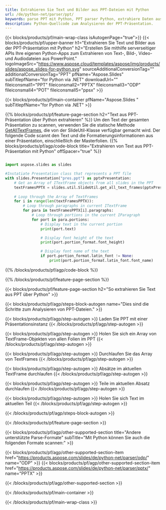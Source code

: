 ```yaml
---
title: Extrahieren Sie Text und Bilder aus PPT-Dateien mit Python
url: /de/python-net/parser/ppt/
keywords: parse PPT mit Python, PPT parser Python, extrahiere Daten aus PPT in Python, extrahiere Text aus PPT mit Python, extrahiere Bilder aus PPT mit Python
description: Python-Quellcode zum Analysieren der PPT-Präsentation.
---
```


{{< blocks/products/pf/main-wrap-class isAutogenPage="true">}}
{{< blocks/products/pf/upper-banner h1="Extrahieren Sie Text und Bilder aus der PPT-Präsentation mit Python" h2="Erstellen Sie mithilfe serverseitiger APIs Ihre eigenen Python-Apps zum Extrahieren von Text-, Bild-, Video- und Audiodateien aus PowerPoint." logoImageSrc="https://www.aspose.cloud/templates/aspose/img/products/slides/aspose_slides-for-python.svg" sourceAdditionalConversionTag="" additionalConversionTag="PPT" pfName="Aspose.Slides" subTitlepfName="for Python via .NET" downloadUrl="" fileiconsmall1="PPT" fileiconsmall2="PPTX" fileiconsmall3="ODP" fileiconsmall4="POT" fileiconsmall5="ppsx" >}}

{{< blocks/products/pf/main-container pfName="Aspose.Slides " subTitlepfName="for Python via .NET" >}}

{{% blocks/products/pf/feature-page-section  h2="Text aus PPT-Präsentation über Python extrahieren" %}}
Um den Text der gesamten Präsentation zu scannen, verwenden Sie die statische Methode [GetAllTextFrames](https://reference.aspose.com/slides/python-net/aspose.slides.util/slideutil/), die von der SlideUtil-Klasse verfügbar gemacht wird. Der folgende Code scannt den Text und die Formatierungsinformationen aus einer Präsentation, einschließlich der Masterfolien.
{{% blocks/products/pf/agp/code-block title="Extrahieren von Text aus PPT-Präsentation mit Python" offSpacer="true" %}}

```py

import aspose.slides as slides

#Instatiate Presentation class that represents a PPT file
with slides.Presentation("pres.ppt") as pptxPresentation:
    # Get an Array of ITextFrame objects from all slides in the PPT
    textFramesPPTX = slides.util.SlideUtil.get_all_text_frames(pptxPresentation, True)
    
    # Loop through the Array of TextFrames
    for i in range(len(textFramesPPTX)):
	    # Loop through paragraphs in current ITextFrame
        for para in textFramesPPTX[i].paragraphs:
            # Loop through portions in the current IParagraph
            for port in para.portions:
			    # Display text in the current portion
                print(port.text)

    			# Display font height of the text
                print(port.portion_format.font_height)

			    # Display font name of the text
                if port.portion_format.latin_font != None:
                    print(port.portion_format.latin_font.font_name)
```

{{% /blocks/products/pf/agp/code-block %}}

{{% /blocks/products/pf/feature-page-section %}}

{{< blocks/products/pf/feature-page-section  h2="So extrahieren Sie Text aus PPT über Python" >}}

{{< blocks/products/pf/agp/steps-block-autogen name="Dies sind die Schritte zum Analysieren von PPT-Dateien." >}}

{{< blocks/products/pf/agp/step-autogen >}}
Laden Sie PPT mit einer Präsentationsinstanz
{{< /blocks/products/pf/agp/step-autogen >}}

{{< blocks/products/pf/agp/step-autogen >}}
Holen Sie sich ein Array von TextFrame-Objekten von allen Folien im PPT
{{< /blocks/products/pf/agp/step-autogen >}}

{{< blocks/products/pf/agp/step-autogen >}}
Durchlaufen Sie das Array von TextFrames
{{< /blocks/products/pf/agp/step-autogen >}}

{{< blocks/products/pf/agp/step-autogen >}}
Absätze im aktuellen TextFrame durchlaufen
{{< /blocks/products/pf/agp/step-autogen >}}

{{< blocks/products/pf/agp/step-autogen >}}
Teile im aktuellen Absatz durchlaufen
{{< /blocks/products/pf/agp/step-autogen >}}

{{< blocks/products/pf/agp/step-autogen >}}
Holen Sie sich Text im aktuellen Teil
{{< /blocks/products/pf/agp/step-autogen >}}

{{< /blocks/products/pf/agp/steps-block-autogen >}}

{{< /blocks/products/pf/feature-page-section >}}

{{< blocks/products/pf/agp/other-supported-section title="Andere unterstützte Parse-Formate" subTitle="Mit Python können Sie auch die folgenden Formate scannen:" >}}

{{< blocks/products/pf/agp/other-supported-section-item href="https://products.aspose.com/slides/de/python-net/parser/odp/" name="ODP" >}}
{{< blocks/products/pf/agp/other-supported-section-item href="https://products.aspose.com/slides/de/python-net/parser/pptx/" name="PPTX" >}}


{{< /blocks/products/pf/agp/other-supported-section >}}

{{< /blocks/products/pf/main-container >}}
    
{{< /blocks/products/pf/main-wrap-class >}}